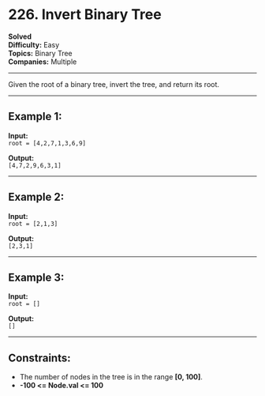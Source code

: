 # 226. Invert Binary Tree

**Solved**  
**Difficulty:** Easy  
**Topics:** Binary Tree  
**Companies:** Multiple

---

Given the root of a binary tree, invert the tree, and return its root.

---

## Example 1:

**Input:**  
`root = [4,2,7,1,3,6,9]`

**Output:**  
`[4,7,2,9,6,3,1]`

---

## Example 2:

**Input:**  
`root = [2,1,3]`

**Output:**  
`[2,3,1]`

---

## Example 3:

**Input:**  
`root = []`

**Output:**  
`[]`

---

## Constraints:

- The number of nodes in the tree is in the range **[0, 100]**.
- **-100 <= Node.val <= 100**
